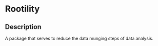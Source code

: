 # Rootility

## Description
A package that serves to reduce the data munging steps of data analysis.
